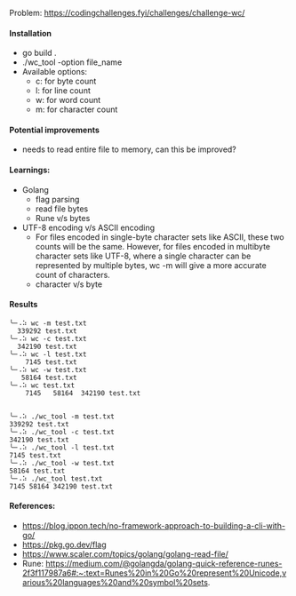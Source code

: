Problem: https://codingchallenges.fyi/challenges/challenge-wc/

#### Installation
- go build .
- ./wc_tool -option file_name
- Available options:
    - c: for byte count
    - l: for line count
    - w: for word count
    - m: for character count


#### Potential improvements
- needs to read entire file to memory, can this be improved?

#### Learnings:
- Golang
    - flag parsing
    - read file bytes
    - Rune v/s bytes
- UTF-8 encoding v/s ASCII encoding
    - For files encoded in single-byte character sets like ASCII, these two counts will be the same. However, for files encoded in multibyte character sets like UTF-8, where a single character can be represented by multiple bytes, wc -m will give a more accurate count of characters.
    - character v/s byte


#### Results
```
╰─⠠⠵ wc -m test.txt
  339292 test.txt
╰─⠠⠵ wc -c test.txt
  342190 test.txt
╰─⠠⠵ wc -l test.txt
    7145 test.txt
╰─⠠⠵ wc -w test.txt
   58164 test.txt
╰─⠠⠵ wc test.txt
    7145   58164  342190 test.txt


╰─⠠⠵ ./wc_tool -m test.txt
339292 test.txt
╰─⠠⠵ ./wc_tool -c test.txt
342190 test.txt
╰─⠠⠵ ./wc_tool -l test.txt
7145 test.txt
╰─⠠⠵ ./wc_tool -w test.txt
58164 test.txt
╰─⠠⠵ ./wc_tool test.txt
7145 58164 342190 test.txt
```


#### References:
- https://blog.ippon.tech/no-framework-approach-to-building-a-cli-with-go/
- https://pkg.go.dev/flag
- https://www.scaler.com/topics/golang/golang-read-file/
- Rune: https://medium.com/@golangda/golang-quick-reference-runes-2f3f117987a6#:~:text=Runes%20in%20Go%20represent%20Unicode,various%20languages%20and%20symbol%20sets.